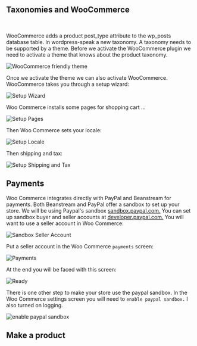 ## Taxonomies and WooCommerce

<br />

WooCommerce adds a product post_type attribute to the wp_posts database table. In wordpress-speak a new taxonomy. A taxonomy needs to be supported by a theme. Before we activate the WooCommerce plugin we need to activate a theme that knows about the product taxonomy.

![WooCommerce friendly theme](https://rhildred.github.io/UX320-database-child-theme/READMEImages/economicsTheme.png "WooCommerce friendly theme")

Once we activate the theme we can also activate WooCommerce. WooCommerce takes you through a setup wizard:

![Setup Wizard](https://rhildred.github.io/UX320-database-child-theme/READMEImages/WooCommerceScreen1.png "Setup Wizard")

Woo Commerce installs some pages for shopping cart ...

![Setup Pages](https://rhildred.github.io/UX320-database-child-theme/READMEImages/WooCommercePageSetup.png "Setup Pages")

Then Woo Commerce sets your locale:

![Setup Locale](https://rhildred.github.io/UX320-database-child-theme/READMEImages/StoreLocale.png "Setup Locale")

Then shipping and tax:

![Setup Shipping and Tax](https://rhildred.github.io/UX320-database-child-theme/READMEImages/ShippingAndTaxSetup.png "Setup Shipping and Tax")

## Payments

Woo Commerce integrates directly with PayPal and Beanstream for payments. Both Beanstream and PayPal offer a sandbox to set up your store. We will be using Paypal's sandbox <a href="https://sandbox.paypal.com" target="_blank">sandbox.paypal.com.</a> You can set up sandbox buyer and seller accounts at <a href="https://developer.paypal.com" target="_blank">developer.paypal.com.</a> You will want to use a seller account in Woo Commerce:

![Sandbox Seller Account](https://rhildred.github.io/UX320-database-child-theme/READMEImages/PayPalSandboxAccounts.png "Sandbox Seller Account")

Put a seller account in the Woo Commerce `payments` screen:

![Payments](https://rhildred.github.io/UX320-database-child-theme/READMEImages/Payments.png "Payments")

At the end you will be faced with this screen:

![Ready](https://rhildred.github.io/UX320-database-child-theme/READMEImages/StoreIsReady.png "Ready")

There is one other step to make your store use the paypal sandbox. In the Woo Commerce settings screen you will need to `enable paypal sandbox.` I also turned on logging.

![enable paypal sandbox](https://rhildred.github.io/UX320-database-child-theme/READMEImages/otherPaypalOptions.png "enable paypal sandbox")

## Make a product






